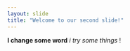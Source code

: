 ```yaml
---
layout: slide
title: "Welcome to our second slide!"
---
```

**I change some word** *i try some things* !
